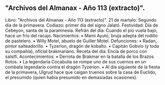 ## "Archivos del Almanax - Año 113 (extracto)".
Libro: "Archivos del Almanax - Año 113 (extracto)".
21 de martalo: Segundo día de la primavera.
Codiazo: primer día del signo Jalató.
Festividad: Día de Cebeyon, santa de la paramnesia.
Refrán del día: Cuando el pío vuela bajo, hace un frío del racajo.
Nacimientos:
• Mami Ayuto, bruja adepta del rodillo de pastelero.
• Willy Motel, abuelo de Guiller Motel.
Defunciones:
• Radan, pintor salteadorillo.
• Tyzerion, dragón de kobalto.
• Capitán Gobvio (y toda su compañía), oficial brakmariano.
Receta del día: Encía de porco con salsifí.
Acontecimientos:
• Derrota de Brakmar en la batalla de los Brazos Rotos.
• La legendaria Cocabulia se rompe uno de sus cuernos en un combate legendario contra el dragón Tyzerion.
• Al día siguiente de la fiesta de la primavera, Ulgrud hace que caigan truenos sobre la casa de Euclido, el presumido (quien había presumido en demasiadas ocasiones).